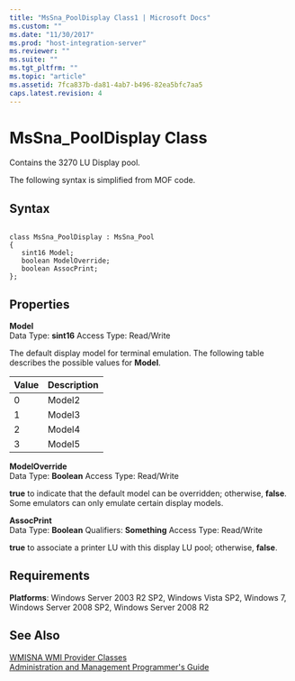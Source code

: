 ```yaml
---
title: "MsSna_PoolDisplay Class1 | Microsoft Docs"
ms.custom: ""
ms.date: "11/30/2017"
ms.prod: "host-integration-server"
ms.reviewer: ""
ms.suite: ""
ms.tgt_pltfrm: ""
ms.topic: "article"
ms.assetid: 7fca837b-da81-4ab7-b496-82ea5bfc7aa5
caps.latest.revision: 4
---
```

# MsSna_PoolDisplay Class
Contains the 3270 LU Display pool.  
  
 The following syntax is simplified from MOF code.  
  
## Syntax  
  
```  
  
class MsSna_PoolDisplay : MsSna_Pool  
{  
   sint16 Model;  
   boolean ModelOverride;  
   boolean AssocPrint;  
};  
```  
  
## Properties  
 **Model**  
 Data Type: **sint16** Access Type: Read/Write  
  
 The default display model for terminal emulation. The following table describes the possible values for **Model**.  
  
|Value|Description|  
|-----------|-----------------|  
|0|Model2|  
|1|Model3|  
|2|Model4|  
|3|Model5|  
  
 **ModelOverride**  
 Data Type: **Boolean** Access Type: Read/Write  
  
 **true** to indicate that the default model can be overridden; otherwise, **false**. Some emulators can only emulate certain display models.  
  
 **AssocPrint**  
 Data Type: **Boolean** Qualifiers: **Something** Access Type: Read/Write  
  
 **true** to associate a printer LU with this display LU pool; otherwise, **false**.  
  
## Requirements  
 **Platforms**: Windows Server 2003 R2 SP2, Windows Vista SP2, Windows 7, Windows Server 2008 SP2, Windows Server 2008 R2  
  
## See Also  
 [WMISNA WMI Provider Classes](../HIS2010/wmisna-wmi-provider-classes1.md)   
 [Administration and Management Programmer's Guide](../HIS2010/administration-and-management-programmer-s-guide1.md)